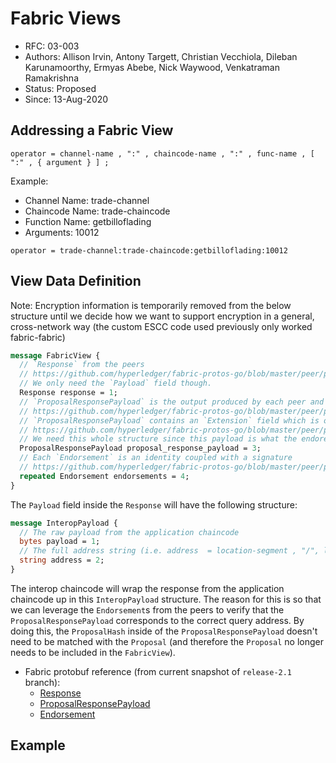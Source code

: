 <!--
 Copyright IBM Corp. All Rights Reserved.

 SPDX-License-Identifier: CC-BY-4.0
 -->
# Fabric Views

- RFC: 03-003
- Authors: Allison Irvin, Antony Targett, Christian Vecchiola, Dileban Karunamoorthy, Ermyas Abebe, Nick Waywood, Venkatraman Ramakrishna
- Status: Proposed
- Since: 13-Aug-2020

## Addressing a Fabric View

```
operator = channel-name , ":" , chaincode-name , ":" , func-name , [ ":" , { argument } ] ;
```

Example:

-   Channel Name: trade-channel
-   Chaincode Name: trade-chaincode
-   Function Name: getbilloflading
-   Arguments: 10012

```
operator = trade-channel:trade-chaincode:getbilloflading:10012
```

## View Data Definition

Note: Encryption information is temporarily removed from the below structure until we decide how we want to support encryption in a general, cross-network way (the custom ESCC code used previously only worked fabric-fabric)

```protobuf
message FabricView {
  // `Response` from the peers
  // https://github.com/hyperledger/fabric-protos-go/blob/master/peer/proposal_response.pb.go#L113
  // We only need the `Payload` field though.
  Response response = 1;
  // `ProposalResponsePayload` is the output produced by each peer and signed as a serialized blob
  // https://github.com/hyperledger/fabric-protos-go/blob/master/peer/proposal_response.pb.go#L176
  // `ProposalResponsePayload` contains an `Extension` field which is of type `ChaincodeAction`
  // https://github.com/hyperledger/fabric-protos-go/blob/master/peer/proposal.pb.go#L280
  // We need this whole structure since this payload is what the endorements are signed on
  ProposalResponsePayload proposal_response_payload = 3;
  // Each `Endorsement` is an identity coupled with a signature
  // https://github.com/hyperledger/fabric-protos-go/blob/master/peer/proposal_response.pb.go#L242
  repeated Endorsement endorsements = 4;
}
```

The `Payload` field inside the `Response` will have the following structure:

```protobuf
message InteropPayload {
  // The raw payload from the application chaincode
  bytes payload = 1;
  // The full address string (i.e. address  = location-segment , "/", ledger-segment "/" , view-segment)
  string address = 2;
}
```

The interop chaincode will wrap the response from the application chaincode up in this `InteropPayload` structure. The reason for this is so that we can leverage the `Endorsement`s from the peers to verify that the `ProposalResponsePayload` corresponds to the correct query address. By doing this, the `ProposalHash` inside of the `ProposalResponsePayload` doesn't need to be matched with the `Proposal` (and therefore the `Proposal` no longer needs to be included in the `FabricView`).

-   Fabric protobuf reference (from current snapshot of `release-2.1` branch):
    -   [Response](https://github.com/hyperledger/fabric-protos/blob/release-2.1/peer/proposal_response.proto#L45)
    -   [ProposalResponsePayload](https://github.com/hyperledger/fabric-protos/blob/release-2.1/peer/proposal_response.proto#L61)
    -   [Endorsement](https://github.com/hyperledger/fabric-protos/blob/release-2.1/peer/proposal_response.proto#L86)

## Example

